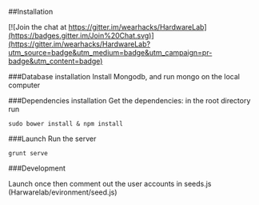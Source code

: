 ##Installation

[![Join the chat at https://gitter.im/wearhacks/HardwareLab](https://badges.gitter.im/Join%20Chat.svg)](https://gitter.im/wearhacks/HardwareLab?utm_source=badge&utm_medium=badge&utm_campaign=pr-badge&utm_content=badge)


###Database installation
Install Mongodb, and run mongo on the local computer 

###Dependencies installation
Get the dependencies: in the root directory run

```
sudo bower install & npm install 
```

###Launch
Run the server

```
grunt serve
```

###Development 

Launch once then comment out the user accounts in seeds.js (Harwarelab/evironment/seed.js)

